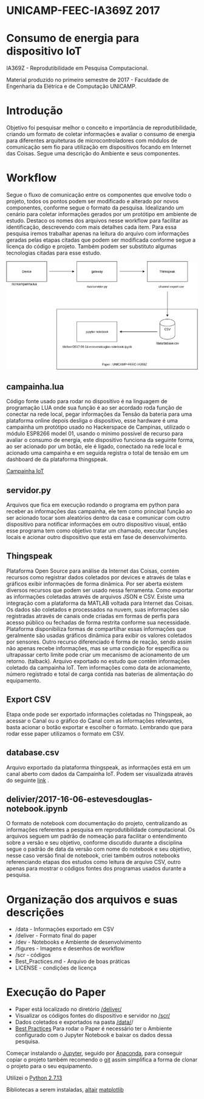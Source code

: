 # UNICAMP-FEEC-IA369Z 2017

# Consumo de energia para dispositivo IoT

IA369Z - Reprodutibilidade em Pesquisa Computacional.

Material produzido no primeiro semestre de 2017 - Faculdade de Engenharia da Elétrica e de Computação UNICAMP.

# Introdução

Objetivo foi pesquisar melhor o conceito e importância de reprodutibilidade, criando um formato de coletar informações e avaliar o consumo de energia para diferentes arquiteturas de microcontroladores com módulos de comunicação sem fio para utilização em dispositivos focando em Internet das Coisas. Segue uma descrição do Ambiente e seus componentes.

# Workflow

Segue o fluxo de comunicação entre os componentes que envolve todo o projeto, todos os pontos podem ser modificado e alterado por novos componentes, conforme segue o formato da pesquisa. Idealizando um cenário para coletar informações gerados por um protótipo em ambiente de estudo. Destaco os nomes dos arquivos nesse workflow para facilitar as identificação, descrevendo com mais detalhes cada item. Para essa pesquisa iremos trabalhar apenas na leitura do arquivo com informações geradas pelas etapas citadas que podem ser modificada conforme segue a licença do código e projeto. Também podem ser substituto algumas tecnologias citadas para esse estudo.

![Workflow](/figures/workflow04.png)

## campainha.lua
Código fonte usado para rodar no dispositivo é na linguagem de programação LUA onde sua função é ao ser acordado roda função de conectar na rede local, pegar informações da Tensão da bateria para uma plataforma online depois desliga o dispositivo, esse hardware é uma campainha um protótipo usado no Hackerspace de Campinas, utilizado o módulo ESP8266 model 01, usando o mínimo possível de recurso para avaliar o consumo de energia, este dispositivo funciona da seguinte forma, ao ser acionado por um botão, ele é ligado, conectado na rede local e acionado uma campainha e em seguida registra o total de tensão em um dashboard de da plataforma thingspeak.

[Campainha IoT](https://lhc.net.br/wiki/Campainha_IoT)

## servidor.py
Arquivos que fica em execução rodando o programa em python para receber as informações das campainha, ele tem como principal função ao ser acionado tocar som aleatórios dentro da casa e comunicar com outro dispositivo para notificar informações em outro dispositivo visual, então esse programa tem como objetivo tratar um chamado, executar funções locais e acionar outro dispositivo que está em fase de desenvolvimento.

## Thingspeak
Plataforma Open Source para análise da Internet das Coisas, contém recursos como registrar dados coletados por devices e através de talas e gráficos exibir informações de forma dinâmica. Por ser aberta existem diversos recursos que podem ser usado nessa ferramenta. Como exportar as informações coletadas através de arquivos JSON e CSV. Existe uma integração com a plataforma da MATLAB voltada para Internet das Coisas. Os dados são coletados e processados na nuvem, suas informações são registradas através de canais onde criadas em formas de perfis para acesso público ou fechadas de forma restrita conforme sua necessidade. Plataforma disponibiliza formas de compartilhar essas informações que geralmente são usadas gráficos dinâmica para exibir os valores coletados por sensores. Outro recurso diferenciado é forma de reação, sendo assim não apenas recebe informações, mas se uma condição for específica ou ultrapassar certo limite pode criar um mecanismo de acionamento de um retorno. (talback). Arquivo exportado no estudo que contêm informações coletado da campainha IoT. Tem informações como data de acionamento, número registrado e total de carga contida nas baterias de alimentação do equipamento.

## Export CSV
Etapa onde pode ser exportado informações coletadas no Thingspeak, ao acessar o Canal ou o gráfico do Canal com as informações relevantes, basta acionar o botão exportar e escolher o formato. Lembrando que para rodar esse paper utilizamos o formato em CSV.

## database.csv
Arquivo exportado da plataforma thingspeak, as informações está em um canal aberto com dados da Campainha IoT. Podem ser visualizada através do seguinte [link](https://thingspeak.com/channels/58985/) .

## delivier/2017-16-06-estevesdouglas-notebook.ipynb
O formato de notebook com documentação do projeto, centralizando as informações referentes a pesquisa em reprodutibilidade computacional. Os arquivos seguem um padrão de nomeação para facilitar o entendimento sobre a versão e seu objetivo, conforme discutido durante a disciplina segue o padrão de data da versão com nome do notebook e seu objetivo, nesse caso versão final de notebook, criei também outros notebooks referenciando etapas dos estudos como leitura de arquivo CSV, outro apenas para mostrar o códigos fontes dos programas usados durante a pesquisa.

# Organização dos arquivos e suas descrições
* /data - Informações exportado em CSV
* /deliver - Formato final do paper
* /dev - Notebooks e Ambiente de desenvolvimento
* /figures - Imagens e desenhos de workflow
* /scr - códigos
* Best_Practices.md - Arquivo de boas práticas
* LICENSE - condições de licença

# Execução do Paper
* Paper está localizado no diretório [/deliver/](/deliver/)
* Visualizar os códigos fontes do dispositivo e servidor no [/scr/](/src/)
* Dados coletados e exportados na pasta [/data/](/data)/
* [Best Practices](https://github.com/EstevesDouglas/UNICAMP-FEEC-IA369Z/blob/master/Best_Practices.md)
Para rodar o Paper é necessário ter o Ambiente configurado com o Jupyter Notebook e baixar os dados dessa pesquisa.

Começar instalando o [Jupyter](http://jupyter.org/install.html), seguido por [Anaconda](https://www.continuum.io/downloads), para conseguir copiar o projeto também recomendo o [git](https://git-scm.com/) assim simplifica a forma de clonar o projeto para o seu equipamento.

Utilizei o [Python 2.7.13](https://www.python.org/downloads/)

Bibliotecas a serem instaladas, [altair](https://github.com/altair-viz/altair)
[matplotlib](https://matplotlib.org/users/installing.html)
